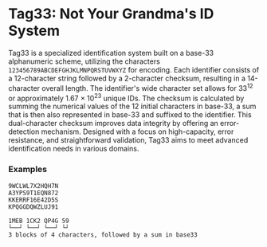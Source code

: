 # Tag33: Not Your Grandma's ID System

Tag33 is a specialized identification system built on a base-33 alphanumeric scheme, utilizing the characters <code>123456789ABCDEFGHJKLMNPQRSTUVWXYZ</code> for encoding. Each identifier consists of a 12-character string followed by a 2-character checksum, resulting in a 14-character overall length. The identifier's wide character set allows for 33<sup>12</sup> or approximately 1.67 &times; 10<sup>23</sup> unique IDs. The checksum is calculated by summing the numerical values of the 12 initial characters in base-33, a sum that is then also represented in base-33 and suffixed to the identifier. This dual-character checksum improves data integrity by offering an error-detection mechanism. Designed with a focus on high-capacity, error resistance, and straightforward validation, Tag33 aims to meet advanced identification needs in various domains.</p>

### Examples

```
9WCLWL7X2HQH7N
A3YPS9T1EQN872
KKERRF16E42D5S
KPQGGDQWZLUJ91

1MEB 1CK2 QP4G 59
└──┘ └──┘ └──┘ └┘
3 blocks of 4 characters, followed by a sum in base33
```
